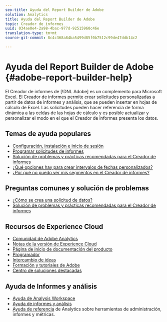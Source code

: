 ```yaml
---
seo-title: Ayuda del Report Builder de Adobe
solution: Analytics
title: Ayuda del Report Builder de Adobe
topic: Creador de informes
uuid: 034ae0e4-2a98-4bac-977d-92515960c46e
translation-type: tm+mt
source-git-commit: 8c4c368a84ba5499d85f0b7512c99de47ddb14c2

---
```



# Ayuda del Report Builder de Adobe {#adobe-report-builder-help}

El Creador de informes de [!DNL Adobe] es un complemento para Microsoft Excel. El Creador de informes permite crear solicitudes personalizadas a partir de datos de informes y análisis, que se pueden insertar en hojas de cálculo de Excel. Las solicitudes pueden hacer referencia de forma dinámica a las celdas de las hojas de cálculo y es posible actualizar y personalizar el modo en el que el Creador de informes presenta los datos.

<!-- >>[!IMPORTANT]
>
>Update your installation of Report Builder to the latest version. This update is a pre-requisite for running the Analytics user ID migration to the Admin Console, beginning in April 2018.
>
>See [Analytics User Migration to the Admin Console](https://marketing.adobe.com/resources/help/en_US/experience-cloud/admin-console/analytics-migration/) for migration information.

>[!IMPORTANT]
>
>Due to the end of support for TLS 1.0, we recommended that Adobe Report Builder (ARB) users download ARB v5.6.21 prior to September 13, 2018. After that date, prior versions of ARB will not be supported. -->

<!-- Tutorial goes here -->

## Temas de ayuda populares

* [Configuración, instalación e inicio de sesión](setup/login.md)
* [Programar solicitudes de informes](schedule-report-requests.md)
* [Solución de problemas y prácticas recomendadas para el Creador de informes](troubleshoot.md)
* [¿Qué opciones hay para crear intervalos de fechas personalizados?](data-requests/configuring-report-dates/c-customized-date-expressions/t-customized-date-expressions.md)
* [¿Por qué no puedo ver mis segmentos en el Creador de informes?](data-requests/segmentation.md)

## Preguntas comunes y solución de problemas

* [¿Cómo se crea una solicitud de datos?](data-requests/t-create-a-data-request.md)
* [Solución de problemas y prácticas recomendadas para el Creador de informes](troubleshoot.md)

## Recursos de Experience Cloud

* [Comunidad de Adobe Analytics](https://helpx.adobe.com/marketing-cloud/analytics.html)
* [Notas de la versión de Experience Cloud](https://marketing.adobe.com/resources/help/en_US/whatsnew/index.html#Current%20Release%20Notes)
* [Página de inicio de documentación del producto](https://marketing.adobe.com/resources/help/en_US/home/index.html)
* [Programador](https://marketing.adobe.com/resources/help/en_US/home/index.html#Developer)
* [Intercambio de ideas](https://ideas.omniture.com/t5/Adobe-Idea-Exchange-for-Omniture/idb-p/IdeaExchange3)
* [Formación y tutoriales de Adobe](https://helpx.adobe.com/learning.html?promoid=KAUDK)
* [Centro de soluciones destacadas](https://www.omniture.com/en/products/online_business_optimization)

## Ayuda de Informes y análisis

* [Ayuda de Analysis Workspace](https://marketing.adobe.com/resources/help/en_US/analytics/analysis-workspace/)
* [Ayuda de informes y análisis](https://marketing.adobe.com/resources/help/en_US/sc/user/index.html)
* [Ayuda de referencia](https://marketing.adobe.com/resources/help/en_US/reference/index.html) de Analytics sobre herramientas de administración, informes y métricas.
